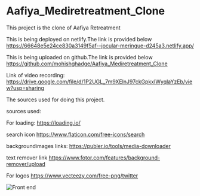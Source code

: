 # Aafiya_Mediretreatment_Clone

This project is the clone of Aafiya Retreatment

This is being deployed on netlify.The link is provided below
https://66648e5e24ce830a3149f5af--jocular-meringue-d245a3.netlify.app/

This is being uploaded on github.The link is provided below
https://github.com/mohishghadge/Aafiya_Mediretreatment_Clone

Link of video recording:
https://drive.google.com/file/d/1P2UGL_7m9XElnJ97ckGpkxIWyqlaYzEb/view?usp=sharing

The sources used for doing this project.

sources used:

For loading:
https://loading.io/ 

search icon
https://www.flaticon.com/free-icons/search

backgroundimages links:
https://publer.io/tools/media-downloader

text remover link
https://www.fotor.com/features/background-remover/upload

For logos
https://www.vecteezy.com/free-png/twitter

![Front end](https://github.com/mohishghadge/Aafiya_Mediretreatment_Clone/assets/95461569/6971efd3-6d17-4be4-992a-1e6cfd18d79f)



